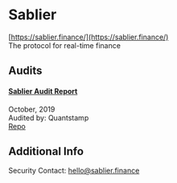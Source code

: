 
# Sablier
  
[https://sablier.finance/](https://sablier.finance/)<br>
The protocol for real-time finance


## Audits



#### [Sablier Audit Report](https://certificate.quantstamp.com/full/sablier)

October, 2019<br>
Audited by: Quantstamp<br>
[Repo](https://github.com/sablierhq/sablier)
      

  



## Additional Info

Security Contact: hello@sablier.finance
